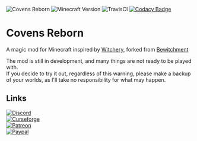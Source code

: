 ![Covens Reborn](https://img.shields.io/badge/Covens%20Reborn-v--0.0.1.1-purple.svg?longCache=true&style=flat) ![Minecraft Version](https://img.shields.io/badge/Minecraft-1.12.2+-yellow.svg?longCache=true&style=flat) ![TravisCI](https://travis-ci.com/zabi94/Covens-reborn.svg?token=zed7UabjAr9PEm8Qa84x&branch=master) [![Codacy Badge](https://api.codacy.com/project/badge/Grade/c0a39d3c16d54124a4528f9bac7e9473)](https://www.codacy.com?utm_source=github.com&amp;utm_medium=referral&amp;utm_content=zabi94/Covens-reborn&amp;utm_campaign=Badge_Grade)

# Covens Reborn
A magic mod for Minecraft inspired by [Witchery](https://minecraft.curseforge.com/projects/witchery), forked from [Bewitchment](https://github.com/Um-Mitternacht/Bewitchment)

The mod is still in development, and many things are not ready to be played with.  
If you decide to try it out, regardless of this warning, please make a backup of your worlds, as I'll take no responsibility for what may happen.

## Links

[![Discord](https://img.shields.io/badge/Discord-Join%20the%20server!-7289da.svg?logo=Discord&longCache=true&style=for-the-badge)](https://discord.gg/njMA9kv)  
[![Curseforge](https://img.shields.io/badge/Curseforge-Project%20page%20not%20available%20yet!-A54C2D.svg?longCache=true&style=for-the-badge)](https://minecraft.curseforge.com/projects/covens-reborn)  
[![Patreon](https://img.shields.io/badge/Patreon-Become%20a%20Patron-orange.svg?logo=Patreon&longCache=true&style=for-the-badge)](https://www.patreon.com/Zabi94)   
[![Paypal](https://img.shields.io/badge/Paypal-Donate-blue.svg?logo=paypal&longCache=true&style=for-the-badge)](https://paypal.me/zabi94)  

